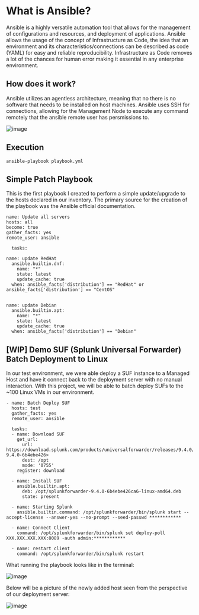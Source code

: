 # What is Ansible?
Ansible is a highly versatile automation tool that allows for the management of configurations and resources, and deployment of applications.
Ansible allows the usage of the concept of Infrastructure as Code, the idea that an environment and its characteristics/connections can be described as code (YAML) for easy and reliable reproducibility. 
Infrastructure as Code removes a lot of the chances for human error making it essential in any enterprise environment.
## How does it work?
Ansible utilizes an agentless architecture, meaning that no there is no software that needs to be installed on host machines. 
Ansible uses SSH for connections, allowing for the Management Node to execute any command remotely that the ansible remote user has persmissions to.

![image](https://github.com/user-attachments/assets/c1c1392f-a202-4218-8d7b-790e85df76d4)
## Execution
```
ansible-playbook playbook.yml
```
## Simple Patch Playbook
This is the first playbook I created to perform a simple update/upgrade to the hosts declared in our inventory. The primary source for the creation of the playbook was the Ansible official documentation.
```
name: Update all servers
hosts: all
become: true
gather_facts: yes
remote_user: ansible

  tasks:
  
name: update RedHat
  ansible.builtin.dnf:
    name: "*"
    state: latest
    update_cache: true
  when: ansible_facts['distribution'] == "RedHat" or ansible_facts['distribution'] == "CentOS"

  
name: update Debian
  ansible.builtin.apt:
    name: "*"
    state: latest
    update_cache: true
  when: ansible_facts['distribution'] == "Debian"
```
## [WIP] Demo SUF (Splunk Universal Forwarder) Batch Deployment to Linux
In our test environment, we were able deploy a SUF instance to a Managed Host and have it connect back to the deployment server with no manual interaction. With this project, we will be able to batch deploy SUFs to the ~100 Linux VMs in our environment.
```
- name: Batch Deploy SUF
  hosts: test
  gather_facts: yes
  remote_user: ansible

  tasks:
  - name: Download SUF
    get_url:
      url: https://download.splunk.com/products/universalforwarder/releases/9.4.0/linux/splunkforwarder-9.4.0-6b4ebe426>
      dest: /opt
      mode: '0755'
    register: download

  - name: Install SUF
    ansible.builtin.apt:
      deb: /opt/splunkforwarder-9.4.0-6b4ebe426ca6-linux-amd64.deb
      state: present

  - name: Starting Splunk
    ansible.builtin.command: /opt/splunkforwarder/bin/splunk start --accept-license --answer-yes --no-prompt --seed-passwd ************

  - name: Connect Client
    command: /opt/splunkforwarder/bin/splunk set deploy-poll XXX.XXX.XXX.XXX:8089 -auth admin:************

  - name: restart client
    command: /opt/splunkforwarder/bin/splunk restart
```
What running the playbook looks like in the terminal:

![image](https://github.com/user-attachments/assets/5baeec43-7a04-4029-bb17-b6423dfd5fdf)

Below will be a picture of the newly added host seen from the perspective of our deployment server:

![image](https://github.com/user-attachments/assets/a2669afe-841d-4d47-a0f0-14b45c19590b)



